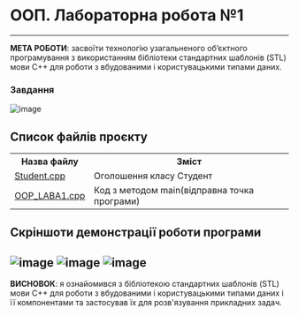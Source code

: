 # ООП. Лабораторна робота №1
--------------------
<b>МЕТА РОБОТИ</b>: засвоїти технологію узагальненого об’єктного
програмування з використанням бібліотеки стандартних шаблонів (STL)
мови C++ для роботи з вбудованими і користувацькими типами даних.

<h3>Завдання</h3>

![image](https://user-images.githubusercontent.com/105464154/222000385-001334e9-3901-483b-80bf-5ddc345ba8e0.png)

<h2>Список файлів проєкту</h1>

<table>
  <tr>
    <th>Назва файлу</th>
    <th>Зміст</th>
  </tr>
  
  <tr>
    <td><a href = "https://github.com/YurijKryshtof0222/OOP_S2_L1/blob/master/OOP_LABA1/Student.cpp">Student.cpp</a></td>
    <td>Оголошення класу Студент</td>
  </tr>
  
  <tr>
    <td><a href = "https://github.com/YurijKryshtof0222/OOP_S2_L1/blob/master/OOP_LABA1/OOP_LABA1.cpp">OOP_LABA1.cpp</a></td>
    <td>Код з методом main(відправна точка програми)</td>
  </tr>
  </table>
  
  <h2>Скріншоти демонстрації роботи програми</h2>
  
![image](https://user-images.githubusercontent.com/105464154/222002794-eaa87f93-914f-4f52-99e3-cd9ad73a0809.png)
![image](https://user-images.githubusercontent.com/105464154/222002842-24828028-521e-45b1-81d2-21961b7db885.png)
![image](https://user-images.githubusercontent.com/105464154/222002966-2c8351fa-3142-46b5-af1a-940a24c51270.png)
--------------------
<b>ВИСНОВОК</b>: я ознайомився з бібліотекою стандартних шаблонів (STL)
мови C++ для роботи з вбудованими і користувацькими типами даних і її компонентами 
та застосував їх для розв'язування прикладних задач.
